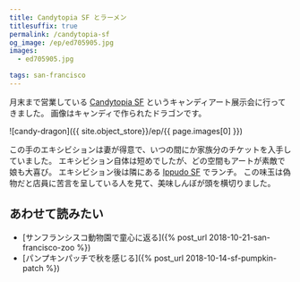 ```yaml
---
title: Candytopia SF とラーメン
titlesuffix: true
permalink: /candytopia-sf
og_image: /ep/ed705905.jpg
images:
  - ed705905.jpg

tags: san-francisco
---
```


月末まで営業している [Candytopia SF](https://www.candytopia.com/) というキャンディアート展示会に行ってきました。
画像はキャンディで作られたドラゴンです。

![candy-dragon]({{ site.object_store}}/ep/{{ page.images[0] }})

この手のエキシビションは妻が得意で、いつの間にか家族分のチケットを入手していました。
エキシビション自体は短めでしたが、どの空間もアートが素敵で娘も大喜び。
エキシビション後は隣にある [Ippudo SF](https://www.yelp.com/biz/ippudo-san-francisco-san-francisco-3) でランチ。
この味玉は偽物だと店員に苦言を呈している人を見て、美味しんぼが頭を横切りました。

## あわせて読みたい

- [サンフランシスコ動物園で童心に返る]({% post_url 2018-10-21-san-francisco-zoo %})
- [パンプキンパッチで秋を感じる]({% post_url 2018-10-14-sf-pumpkin-patch %})
